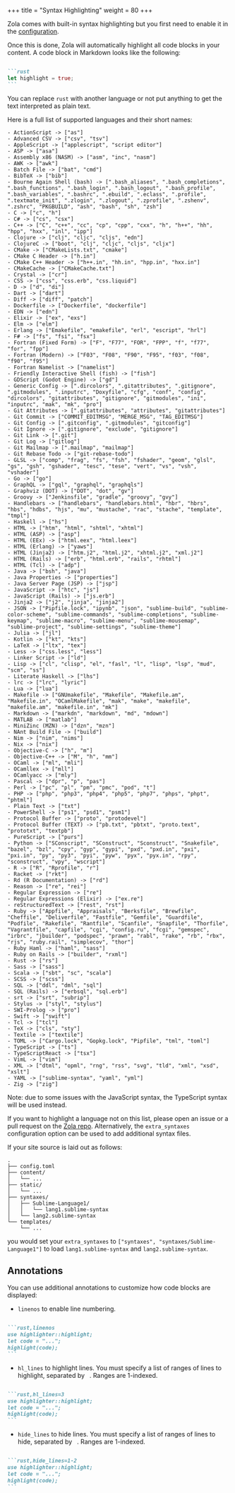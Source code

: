 +++
title = "Syntax Highlighting"
weight = 80
+++

Zola comes with built-in syntax highlighting but you first
need to enable it in the [configuration](@/documentation/getting-started/configuration.md).

Once this is done, Zola will automatically highlight all code blocks
in your content. A code block in Markdown looks like the following:

````md

```rust
let highlight = true;
```

````

You can replace `rust` with another language or not put anything to get the text
interpreted as plain text.

Here is a full list of supported languages and their short names:

```
- ActionScript -> ["as"]
- Advanced CSV -> ["csv", "tsv"]
- AppleScript -> ["applescript", "script editor"]
- ASP -> ["asa"]
- Assembly x86 (NASM) -> ["asm", "inc", "nasm"]
- AWK -> ["awk"]
- Batch File -> ["bat", "cmd"]
- BibTeX -> ["bib"]
- Bourne Again Shell (bash) -> [".bash_aliases", ".bash_completions", ".bash_functions", ".bash_login", ".bash_logout", ".bash_profile", ".bash_variables", ".bashrc", ".ebuild", ".eclass", ".profile", ".textmate_init", ".zlogin", ".zlogout", ".zprofile", ".zshenv", ".zshrc", "PKGBUILD", "ash", "bash", "sh", "zsh"]
- C -> ["c", "h"]
- C# -> ["cs", "csx"]
- C++ -> ["C", "c++", "cc", "cp", "cpp", "cxx", "h", "h++", "hh", "hpp", "hxx", "inl", "ipp"]
- Clojure -> ["clj", "cljc", "cljs", "edn"]
- ClojureC -> ["boot", "clj", "cljc", "cljs", "cljx"]
- CMake -> ["CMakeLists.txt", "cmake"]
- CMake C Header -> ["h.in"]
- CMake C++ Header -> ["h++.in", "hh.in", "hpp.in", "hxx.in"]
- CMakeCache -> ["CMakeCache.txt"]
- Crystal -> ["cr"]
- CSS -> ["css", "css.erb", "css.liquid"]
- D -> ["d", "di"]
- Dart -> ["dart"]
- Diff -> ["diff", "patch"]
- Dockerfile -> ["Dockerfile", "dockerfile"]
- EDN -> ["edn"]
- Elixir -> ["ex", "exs"]
- Elm -> ["elm"]
- Erlang -> ["Emakefile", "emakefile", "erl", "escript", "hrl"]
- F# -> ["fs", "fsi", "fsx"]
- Fortran (Fixed Form) -> ["F", "F77", "FOR", "FPP", "f", "f77", "for", "fpp"]
- Fortran (Modern) -> ["F03", "F08", "F90", "F95", "f03", "f08", "f90", "f95"]
- Fortran Namelist -> ["namelist"]
- Friendly Interactive Shell (fish) -> ["fish"]
- GDScript (Godot Engine) -> ["gd"]
- Generic Config -> [".dircolors", ".gitattributes", ".gitignore", ".gitmodules", ".inputrc", "Doxyfile", "cfg", "conf", "config", "dircolors", "gitattributes", "gitignore", "gitmodules", "ini", "inputrc", "mak", "mk", "pro"]
- Git Attributes -> [".gitattributes", "attributes", "gitattributes"]
- Git Commit -> ["COMMIT_EDITMSG", "MERGE_MSG", "TAG_EDITMSG"]
- Git Config -> [".gitconfig", ".gitmodules", "gitconfig"]
- Git Ignore -> [".gitignore", "exclude", "gitignore"]
- Git Link -> [".git"]
- Git Log -> ["gitlog"]
- Git Mailmap -> [".mailmap", "mailmap"]
- Git Rebase Todo -> ["git-rebase-todo"]
- GLSL -> ["comp", "frag", "fs", "fsh", "fshader", "geom", "glsl", "gs", "gsh", "gshader", "tesc", "tese", "vert", "vs", "vsh", "vshader"]
- Go -> ["go"]
- GraphQL -> ["gql", "graphql", "graphqls"]
- Graphviz (DOT) -> ["DOT", "dot", "gv"]
- Groovy -> ["Jenkinsfile", "gradle", "groovy", "gvy"]
- Handlebars -> ["handlebars", "handlebars.html", "hbr", "hbrs", "hbs", "hdbs", "hjs", "mu", "mustache", "rac", "stache", "template", "tmpl"]
- Haskell -> ["hs"]
- HTML -> ["htm", "html", "shtml", "xhtml"]
- HTML (ASP) -> ["asp"]
- HTML (EEx) -> ["html.eex", "html.leex"]
- HTML (Erlang) -> ["yaws"]
- HTML (Jinja2) -> ["htm.j2", "html.j2", "xhtml.j2", "xml.j2"]
- HTML (Rails) -> ["erb", "html.erb", "rails", "rhtml"]
- HTML (Tcl) -> ["adp"]
- Java -> ["bsh", "java"]
- Java Properties -> ["properties"]
- Java Server Page (JSP) -> ["jsp"]
- JavaScript -> ["htc", "js"]
- JavaScript (Rails) -> ["js.erb"]
- Jinja2 -> ["j2", "jinja", "jinja2"]
- JSON -> ["Pipfile.lock", "ipynb", "json", "sublime-build", "sublime-color-scheme", "sublime-commands", "sublime-completions", "sublime-keymap", "sublime-macro", "sublime-menu", "sublime-mousemap", "sublime-project", "sublime-settings", "sublime-theme"]
- Julia -> ["jl"]
- Kotlin -> ["kt", "kts"]
- LaTeX -> ["ltx", "tex"]
- Less -> ["css.less", "less"]
- Linker Script -> ["ld"]
- Lisp -> ["cl", "clisp", "el", "fasl", "l", "lisp", "lsp", "mud", "scm", "ss"]
- Literate Haskell -> ["lhs"]
- lrc -> ["lrc", "lyric"]
- Lua -> ["lua"]
- Makefile -> ["GNUmakefile", "Makefile", "Makefile.am", "Makefile.in", "OCamlMakefile", "mak", "make", "makefile", "makefile.am", "makefile.in", "mk"]
- Markdown -> ["markdn", "markdown", "md", "mdown"]
- MATLAB -> ["matlab"]
- MiniZinc (MZN) -> ["dzn", "mzn"]
- NAnt Build File -> ["build"]
- Nim -> ["nim", "nims"]
- Nix -> ["nix"]
- Objective-C -> ["h", "m"]
- Objective-C++ -> ["M", "h", "mm"]
- OCaml -> ["ml", "mli"]
- OCamllex -> ["mll"]
- OCamlyacc -> ["mly"]
- Pascal -> ["dpr", "p", "pas"]
- Perl -> ["pc", "pl", "pm", "pmc", "pod", "t"]
- PHP -> ["php", "php3", "php4", "php5", "php7", "phps", "phpt", "phtml"]
- Plain Text -> ["txt"]
- PowerShell -> ["ps1", "psd1", "psm1"]
- Protocol Buffer -> ["proto", "protodevel"]
- Protocol Buffer (TEXT) -> ["pb.txt", "pbtxt", "proto.text", "prototxt", "textpb"]
- PureScript -> ["purs"]
- Python -> ["SConscript", "SConstruct", "Sconstruct", "Snakefile", "bazel", "bzl", "cpy", "gyp", "gypi", "pxd", "pxd.in", "pxi", "pxi.in", "py", "py3", "pyi", "pyw", "pyx", "pyx.in", "rpy", "sconstruct", "vpy", "wscript"]
- R -> ["R", "Rprofile", "r"]
- Racket -> ["rkt"]
- Rd (R Documentation) -> ["rd"]
- Reason -> ["re", "rei"]
- Regular Expression -> ["re"]
- Regular Expressions (Elixir) -> ["ex.re"]
- reStructuredText -> ["rest", "rst"]
- Ruby -> ["Appfile", "Appraisals", "Berksfile", "Brewfile", "Cheffile", "Deliverfile", "Fastfile", "Gemfile", "Guardfile", "Podfile", "Rakefile", "Rantfile", "Scanfile", "Snapfile", "Thorfile", "Vagrantfile", "capfile", "cgi", "config.ru", "fcgi", "gemspec", "irbrc", "jbuilder", "podspec", "prawn", "rabl", "rake", "rb", "rbx", "rjs", "ruby.rail", "simplecov", "thor"]
- Ruby Haml -> ["haml", "sass"]
- Ruby on Rails -> ["builder", "rxml"]
- Rust -> ["rs"]
- Sass -> ["sass"]
- Scala -> ["sbt", "sc", "scala"]
- SCSS -> ["scss"]
- SQL -> ["ddl", "dml", "sql"]
- SQL (Rails) -> ["erbsql", "sql.erb"]
- srt -> ["srt", "subrip"]
- Stylus -> ["styl", "stylus"]
- SWI-Prolog -> ["pro"]
- Swift -> ["swift"]
- Tcl -> ["tcl"]
- TeX -> ["cls", "sty"]
- Textile -> ["textile"]
- TOML -> ["Cargo.lock", "Gopkg.lock", "Pipfile", "tml", "toml"]
- TypeScript -> ["ts"]
- TypeScriptReact -> ["tsx"]
- VimL -> ["vim"]
- XML -> ["dtml", "opml", "rng", "rss", "svg", "tld", "xml", "xsd", "xslt"]
- YAML -> ["sublime-syntax", "yaml", "yml"]
- Zig -> ["zig"]
```

Note: due to some issues with the JavaScript syntax, the TypeScript syntax will be used instead.

If you want to highlight a language not on this list, please open an issue or a pull request on the [Zola repo](https://github.com/getzola/zola).
Alternatively, the `extra_syntaxes` configuration option can be used to add additional syntax files.

If your site source is laid out as follows:

```
.
├── config.toml
├── content/
│   └── ...
├── static/
│   └── ...
├── syntaxes/
│   ├── Sublime-Language1/
│   │   └── lang1.sublime-syntax
│   └── lang2.sublime-syntax
└── templates/
    └── ...
```

you would set your `extra_syntaxes` to `["syntaxes", "syntaxes/Sublime-Language1"]` to load `lang1.sublime-syntax` and `lang2.sublime-syntax`.

## Annotations

You can use additional annotations to customize how code blocks are displayed:

- `linenos` to enable line numbering.
````md

```rust,linenos
use highlighter::highlight;
let code = "...";
highlight(code);
```

````
- `hl_lines` to highlight lines. You must specify a list of ranges of lines to highlight,
separated by ` `. Ranges are 1-indexed.
````md

```rust,hl_lines=3
use highlighter::highlight;
let code = "...";
highlight(code);
```

````
- `hide_lines` to hide lines. You must specify a list of ranges of lines to hide,
separated by ` `. Ranges are 1-indexed.
````md

```rust,hide_lines=1-2
use highlighter::highlight;
let code = "...";
highlight(code);
```

````
